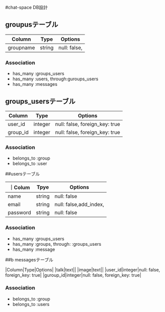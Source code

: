 #chat-space DB設計

## groupusテーブル

 |Column|Type|Options|
 |------|----|-------|
 |groupname|string|null: false,|
 
### Association
- has_many :groups_users
- has_many :users, through:guroups_users
- has_many :messages 

## groups_usersテーブル

|Column|Type|Options|
|------|----|-------|
|user_id|integer|null: false, foreign_key: true|
|group_id|integer|null: false, foreign_key: true|

### Association
- belongs_to :group
- belongs_to :user

##usersテーブル

｜Colum|Tpye|Options|
|------|----|-------|
|name|string|null: false|
|email|string|null: false,add_index,|
|password|string|null: false|

### Association
- has_many :groups_users
- has_many :groups, through: :groups_users
- has_many :message

##b messagesテーブル

|Column|Type|Options|
|talk|text||
|image|text||
|user_id|integer|null: false, foreign_key: true|
|guroup_id|integer|null: false, foreign_key: true|

### Association
- belongs_to :group
- belongs_to :users


